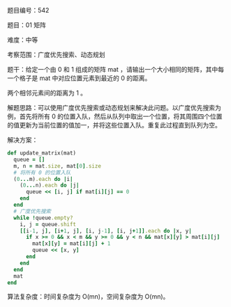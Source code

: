 题目编号：542

题目：01 矩阵

难度：中等

考察范围：广度优先搜索、动态规划

题干：给定一个由 0 和 1 组成的矩阵 mat ，请输出一个大小相同的矩阵，其中每一个格子是 mat 中对应位置元素到最近的 0 的距离。

两个相邻元素间的距离为 1 。

解题思路：可以使用广度优先搜索或动态规划来解决此问题。以广度优先搜索为例，首先将所有 0 的位置入队，然后从队列中取出一个位置，将其周围四个位置的值更新为当前位置的值加一，并将这些位置入队。重复此过程直到队列为空。

解决方案：

```ruby
def update_matrix(mat)
  queue = []
  m, n = mat.size, mat[0].size
  # 将所有 0 的位置入队
  (0...m).each do |i|
    (0...n).each do |j|
      queue << [i, j] if mat[i][j] == 0
    end
  end
  # 广度优先搜索
  while !queue.empty?
    i, j = queue.shift
    [[i-1, j], [i+1, j], [i, j-1], [i, j+1]].each do |x, y|
      if x >= 0 && x < m && y >= 0 && y < n && mat[x][y] > mat[i][j]
        mat[x][y] = mat[i][j] + 1
        queue << [x, y]
      end
    end
  end
  mat
end
```

算法复杂度：时间复杂度为 O(mn)，空间复杂度为 O(mn)。
